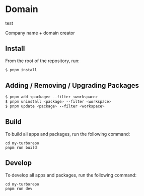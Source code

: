 # Domain

test

Company name + domain creator

## Install

From the root of the repository, run:

```bash
$ pnpm install
```

## Adding / Removing / Upgrading Packages

```bash
$ pnpm add <package> --filter <workspace>
$ pnpm uninstall <package> --filter <workspace>
$ pnpm update <package> --filter <workspace>
```

## Build

To build all apps and packages, run the following command:

```
cd my-turborepo
pnpm run build
```

## Develop

To develop all apps and packages, run the following command:

```
cd my-turborepo
pnpm run dev
```
